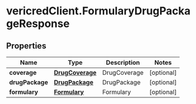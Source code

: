# vericredClient.FormularyDrugPackageResponse

## Properties
Name | Type | Description | Notes
------------ | ------------- | ------------- | -------------
**coverage** | [**DrugCoverage**](DrugCoverage.md) | DrugCoverage | [optional] 
**drugPackage** | [**DrugPackage**](DrugPackage.md) | DrugPackage | [optional] 
**formulary** | [**Formulary**](Formulary.md) | Formulary | [optional] 


